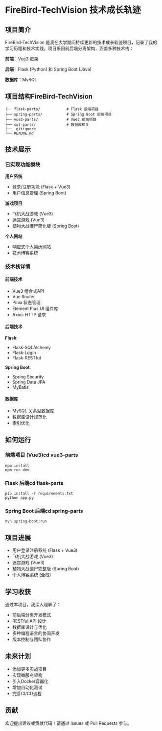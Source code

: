# FireBird-TechVision 技术成长轨迹

## 项目简介
FireBird-TechVision 是我在大学期间持续更新的技术成长轨迹项目，记录了我的学习历程和技术实践。项目采用前后端分离架构，涵盖多种技术栈：

**前端**：Vue3 框架

**后端**：Flask (Python) 和 Spring Boot (Java)

**数据库​**：MySQL

## 项目结构FireBird-TechVision
```
├── flask-parts/            # Flask 后端项目
├── spring-parts/           # Spring Boot 后端项目
├── vue3-parts/             # Vue3 前端项目
├── sql-parts/              # 数据库相关
├── .gitignore
└── README.md
```
## 技术展示

### 已实现功能模块
**用户系统**
- 登录/注册功能 (Flask + Vue3)
- 用户信息管理 (Spring Boot)

**游戏项目**
- 飞机大战游戏 (Vue3)
- 迷宫游戏 (Vue3)
- 植物大战僵尸简化版 (Spring Boot)

**个人网站**
- 响应式个人简历网站
- 技术博客系统

### 技术栈详情

#### 前端技术
- Vue3 组合式API
- Vue Router
- Pinia 状态管理
- Element Plus UI 组件库
- Axios HTTP 请求

#### 后端技术
**Flask**:
- Flask-SQLAlchemy
- Flask-Login
- Flask-RESTful

**Spring Boot**:
- Spring Security
- Spring Data JPA
- MyBatis

#### 数据库
- MySQL 关系型数据库
- 数据库设计规范化
- 索引优化

## 如何运行

### 前端项目 (Vue3)cd vue3-parts
```
npm install
npm run dev
```
### Flask 后端cd flask-parts
```
pip install -r requirements.txt
python app.py
```
### Spring Boot 后端cd spring-parts
```
mvn spring-boot:run
```
## 项目进展
- 用户登录注册系统 (Flask + Vue3)
- 飞机大战游戏 (Vue3)
- 迷宫游戏 (Vue3)
- 植物大战僵尸完整版 (Spring Boot)
- 个人博客系统 (全栈)

## 学习收获
通过本项目，我深入理解了：

- 前后端分离开发模式
- RESTful API 设计
- 数据库设计与优化
- 多种编程语言的协同开发
- 版本控制与团队协作

## 未来计划
- 添加更多实战项目
- 实现微服务架构
- 引入Docker容器化
- 增加自动化测试
- 完善CI/CD流程

## 贡献
欢迎提出建议或贡献代码！请通过 Issues 或 Pull Requests 参与。
